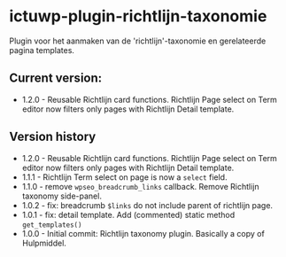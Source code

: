 # ictuwp-plugin-richtlijn-taxonomie
Plugin voor het aanmaken van de 'richtlijn'-taxonomie en gerelateerde pagina templates.


## Current version:
* 1.2.0 - Reusable Richtlijn card functions. Richtlijn Page select on Term editor now filters only pages with Richtlijn Detail template.

## Version history
* 1.2.0 - Reusable Richtlijn card functions. Richtlijn Page select on Term editor now filters only pages with Richtlijn Detail template.
* 1.1.1 - Richtlijn Term select on page is now a `select` field.
* 1.1.0 - remove `wpseo_breadcrumb_links` callback. Remove Richtlijn taxonomy side-panel.
* 1.0.2 - fix: breadcrumb `$links` do not include parent of richtlijn page.
* 1.0.1 - fix: detail template. Add (commented) static method `get_templates()`
* 1.0.0 - Initial commit: Richtlijn taxonomy plugin. Basically a copy of Hulpmiddel.
